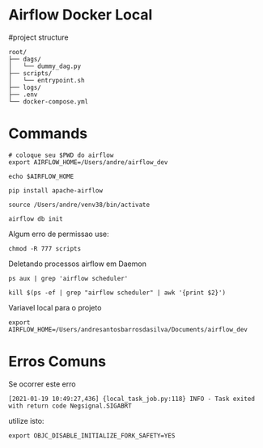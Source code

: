 # Airflow Docker Local

#project structure
```
root/
├── dags/
│   └── dummy_dag.py
├── scripts/
│   └── entrypoint.sh
├── logs/
├── .env
└── docker-compose.yml
```

# Commands

```
# coloque seu $PWD do airflow
export AIRFLOW_HOME=/Users/andre/airflow_dev

echo $AIRFLOW_HOME

pip install apache-airflow

source /Users/andre/venv38/bin/activate

airflow db init
```

Algum erro de permissao use:
```
chmod -R 777 scripts
```



Deletando processos airflow em Daemon

```
ps aux | grep 'airflow scheduler'

kill $(ps -ef | grep "airflow scheduler" | awk '{print $2}')
```

Variavel local para o projeto
```
export AIRFLOW_HOME=/Users/andresantosbarrosdasilva/Documents/airflow_dev
````

# Erros Comuns

Se ocorrer este erro
```
[2021-01-19 10:49:27,436] {local_task_job.py:118} INFO - Task exited with return code Negsignal.SIGABRT
```

utilize isto:

```
export OBJC_DISABLE_INITIALIZE_FORK_SAFETY=YES
```